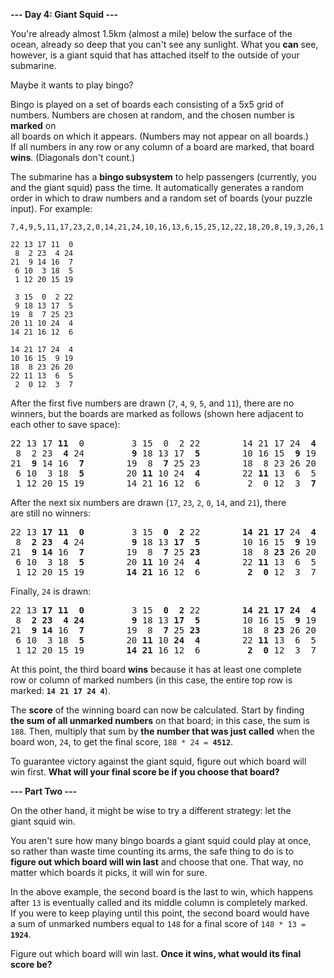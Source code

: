 **--- Day 4: Giant Squid ---**

You're already almost 1.5km (almost a mile) below the surface of the  
ocean, already so deep that you can't see any sunlight. What you **can** see,  
however, is a giant squid that has attached itself to the outside of your  
submarine.

Maybe it wants to play bingo?

Bingo is played on a set of boards each consisting of a 5x5 grid of  
numbers. Numbers are chosen at random, and the chosen number is **marked** on  
all boards on which it appears. (Numbers may not appear on all boards.)  
If all numbers in any row or any column of a board are marked, that board  
**wins**. (Diagonals don't count.)

The submarine has a **bingo subsystem** to help passengers (currently, you  
and the giant squid) pass the time. It automatically generates a random  
order in which to draw numbers and a random set of boards (your puzzle  
input). For example:

```
7,4,9,5,11,17,23,2,0,14,21,24,10,16,13,6,15,25,12,22,18,20,8,19,3,26,1

22 13 17 11  0
 8  2 23  4 24
21  9 14 16  7
 6 10  3 18  5
 1 12 20 15 19

 3 15  0  2 22
 9 18 13 17  5
19  8  7 25 23
20 11 10 24  4
14 21 16 12  6

14 21 17 24  4
10 16 15  9 19
18  8 23 26 20
22 11 13  6  5
 2  0 12  3  7
```

After the first five numbers are drawn (`7`, `4`, `9`, `5`, and `11`), there are no  
winners, but the boards are marked as follows (shown here adjacent to  
each other to save space):

<pre>
22 13 17 <b>11</b>  0         3 15  0  2 22        14 21 17 24  <b>4</b>
 8  2 23  <b>4</b> 24         <b>9</b> 18 13 17  <b>5</b>        10 16 15  <b>9</b> 19
21  <b>9</b> 14 16  <b>7</b>        19  8  <b>7</b> 25 23        18  8 23 26 20
 6 10  3 18  <b>5</b>        20 <b>11</b> 10 24  <b>4</b>        22 <b>11</b> 13  6  5
 1 12 20 15 19        14 21 16 12  6         2  0 12  3  <b>7</b>
</pre>

After the next six numbers are drawn (`17`, `23`, `2`, `0`, `14`, and `21`), there  
are still no winners:

<pre>
22 13 <b>17</b> <b>11</b>  <b>0</b>         3 15  <b>0</b>  <b>2</b> 22        <b>14</b> <b>21</b> <b>17</b> 24  <b>4</b>
 8  <b>2</b> <b>23</b>  <b>4</b> 24         <b>9</b> 18 13 <b>17</b>  <b>5</b>        10 16 15  <b>9</b> 19
21  <b>9</b> <b>14</b> 16  <b>7</b>        19  8  <b>7</b> 25 <b>23</b>        18  8 <b>23</b> 26 20
 6 10  3 18  <b>5</b>        20 <b>11</b> 10 24  <b>4</b>        22 <b>11</b> 13  6  5
 1 12 20 15 19        <b>14</b> <b>21</b> 16 12  6         <b>2</b>  <b>0</b> 12  3  7
</pre>

Finally, `24` is drawn:

<pre>
22 13 <b>17</b> <b>11</b>  <b>0</b>         3 15  <b>0</b>  <b>2</b> 22        <b>14</b> <b>21</b> <b>17</b> <b>24</b>  <b>4</b>
 8  <b>2</b> <b>23</b>  <b>4</b> <b>24</b>         <b>9</b> 18 13 <b>17</b>  <b>5</b>        10 16 15  <b>9</b> 19
21  <b>9</b> <b>14</b> 16  <b>7</b>        19  8  <b>7</b> 25 <b>23</b>        18  8 <b>23</b> 26 20
 6 10  3 18  <b>5</b>        20 <b>11</b> 10 <b>24</b>  <b>4</b>        22 <b>11</b> 13  6  5
 1 12 20 15 19        <b>14</b> <b>21</b> 16 12  6         <b>2</b>  <b>0</b> 12  3  7
</pre>

At this point, the third board **wins** because it has at least one complete  
row or column of marked numbers (in this case, the entire top row is  
marked: **`14 21 17 24 4`**).

The **score** of the winning board can now be calculated. Start by finding  
**the sum of all unmarked numbers** on that board; in this case, the sum is  
`188`. Then, multiply that sum by **the number that was just called** when the  
board won, `24`, to get the final score, `188 * 24 = `**`4512`**.

To guarantee victory against the giant squid, figure out which board will  
win first. **What will your final score be if you choose that board?**

**--- Part Two ---**

On the other hand, it might be wise to try a different strategy: let the  
giant squid win.

You aren't sure how many bingo boards a giant squid could play at once,  
so rather than waste time counting its arms, the safe thing to do is to  
**figure out which board will win last** and choose that one. That way, no  
matter which boards it picks, it will win for sure.

In the above example, the second board is the last to win, which happens  
after `13` is eventually called and its middle column is completely marked.  
If you were to keep playing until this point, the second board would have  
a sum of unmarked numbers equal to `148` for a final score of `148 * 13 = `**`1924`**.

Figure out which board will win last. **Once it wins, what would its final  
score be?**
